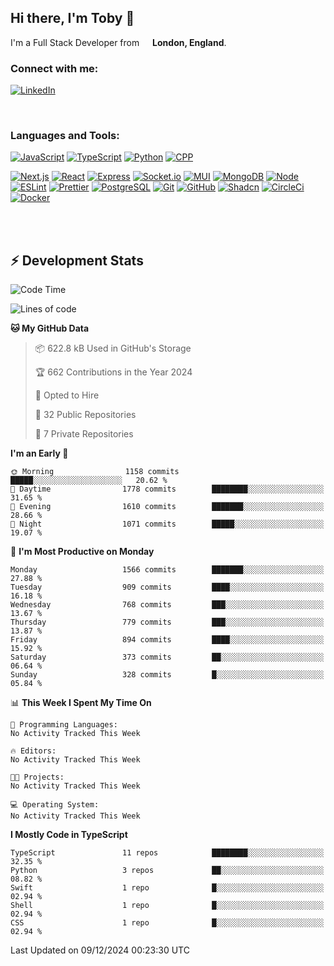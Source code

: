 ## Hi there, I'm Toby 👋

I'm a Full Stack Developer from <img src="https://cdn-icons-png.flaticon.com/512/197/197374.png" width="13" /> **London, England**.

### Connect with me:

[![LinkedIn][linkedin-shield]][linkedin-url]

<br />

### Languages and Tools:

[![JavaScript][JavaScript]][JavaScript-url] [![TypeScript][TypeScript]][TypeScript-url] [![Python][Python]][Python-url] [![CPP][CPP]][CPP-url]

[![Next.js][Next.js]][Next-url] [![React][React.js]][React-url] [![Express][Express.js]][Express-url] [![Socket.io][SocketIo]][SocketIo-url] [![MUI][MUI]][MUI-url] [![MongoDB][MongoDB]][Mongo-url] [![Node][Node.js]][Node-url] [![ESLint][ESLint]][ESLint-url] [![Prettier][Prettier]][Prettier-url] [![PostgreSQL][PostgreSQL]][PostgreSQL-url] [![Git][Git]][Git-url] [![GitHub][GitHub]][GitHub-url] [![Shadcn][Shadcn]][Shadcn-url] [![CircleCi][CircleCi]][CircleCi-url] [![Docker][Docker]][Docker-url]

<br />
<br />

## :zap: Development Stats

<!--START_SECTION:waka-->
![Code Time](http://img.shields.io/badge/Code%20Time-910%20hrs%2039%20mins-blue)

![Lines of code](https://img.shields.io/badge/From%20Hello%20World%20I%27ve%20Written-3.2%20million%20lines%20of%20code-blue)

**🐱 My GitHub Data** 

> 📦 622.8 kB Used in GitHub's Storage 
 > 
> 🏆 662 Contributions in the Year 2024
 > 
> 💼 Opted to Hire
 > 
> 📜 32 Public Repositories 
 > 
> 🔑 7 Private Repositories 
 > 
**I'm an Early 🐤** 

```text
🌞 Morning                1158 commits        █████░░░░░░░░░░░░░░░░░░░░   20.62 % 
🌆 Daytime                1778 commits        ████████░░░░░░░░░░░░░░░░░   31.65 % 
🌃 Evening                1610 commits        ███████░░░░░░░░░░░░░░░░░░   28.66 % 
🌙 Night                  1071 commits        █████░░░░░░░░░░░░░░░░░░░░   19.07 % 
```
📅 **I'm Most Productive on Monday** 

```text
Monday                   1566 commits        ███████░░░░░░░░░░░░░░░░░░   27.88 % 
Tuesday                  909 commits         ████░░░░░░░░░░░░░░░░░░░░░   16.18 % 
Wednesday                768 commits         ███░░░░░░░░░░░░░░░░░░░░░░   13.67 % 
Thursday                 779 commits         ███░░░░░░░░░░░░░░░░░░░░░░   13.87 % 
Friday                   894 commits         ████░░░░░░░░░░░░░░░░░░░░░   15.92 % 
Saturday                 373 commits         ██░░░░░░░░░░░░░░░░░░░░░░░   06.64 % 
Sunday                   328 commits         █░░░░░░░░░░░░░░░░░░░░░░░░   05.84 % 
```


📊 **This Week I Spent My Time On** 

```text
💬 Programming Languages: 
No Activity Tracked This Week

🔥 Editors: 
No Activity Tracked This Week

🐱‍💻 Projects: 
No Activity Tracked This Week

💻 Operating System: 
No Activity Tracked This Week
```

**I Mostly Code in TypeScript** 

```text
TypeScript               11 repos            ████████░░░░░░░░░░░░░░░░░   32.35 % 
Python                   3 repos             ██░░░░░░░░░░░░░░░░░░░░░░░   08.82 % 
Swift                    1 repo              █░░░░░░░░░░░░░░░░░░░░░░░░   02.94 % 
Shell                    1 repo              █░░░░░░░░░░░░░░░░░░░░░░░░   02.94 % 
CSS                      1 repo              █░░░░░░░░░░░░░░░░░░░░░░░░   02.94 % 
```




 Last Updated on 09/12/2024 00:23:30 UTC
<!--END_SECTION:waka-->


<!-- MARKDOWN LINKS & IMAGES -->
<!-- https://www.markdownguide.org/basic-syntax/#reference-style-links -->

[CPP-url]: https://cplusplus.com/
[CPP]: https://img.shields.io/badge/-C++-blue?style=for-the-badge&logo=cplusplus
[JavaScript-url]: https://developer.mozilla.org/en-US/docs/Web/JavaScript
[JavaScript]: https://shields.io/badge/JavaScript-F7DF1E?logo=JavaScript&logoColor=000&style=for-the-badge
[TypeScript-url]: https://www.typescriptlang.org/
[TypeScript]: https://shields.io/badge/TypeScript-3178C6?logo=TypeScript&logoColor=FFF&style=for-the-badge
[Python-url]: https://www.python.org/
[Python]: https://img.shields.io/badge/python-3670A0?style=for-the-badge&logo=python&logoColor=ffdd54
[linkedin-shield]: https://img.shields.io/badge/LinkedIn-0077B5?style=for-the-badge&logo=linkedin&logoColor=white
[linkedin-url]: https://linkedin.com/in/toby-dixon-smith/
[Next.js]: https://img.shields.io/badge/next.js-000000?style=for-the-badge&logo=nextdotjs&logoColor=white
[Next-url]: https://nextjs.org/
[React.js]: https://img.shields.io/badge/React-20232A?style=for-the-badge&logo=react&logoColor=61DAFB
[React-url]: https://reactjs.org/
[Express.js]: https://img.shields.io/badge/Express.js-404D59?style=for-the-badge&logo=express
[Express-url]: https://expressjs.com/
[Node.js]: https://img.shields.io/badge/Node.js-43853D?style=for-the-badge&logo=node.js&logoColor=white
[Node-url]: https://nodejs.org/
[MongoDB]: https://img.shields.io/badge/MongoDB-4EA94B?style=for-the-badge&logo=mongodb&logoColor=white
[Mongo-url]: https://www.mongodb.com/
[ESLint]: https://img.shields.io/badge/eslint-3A33D1?style=for-the-badge&logo=eslint&logoColor=white
[ESLint-url]: https://eslint.org/
[Prettier]: https://img.shields.io/badge/prettier-1A2C34?style=for-the-badge&logo=prettier&logoColor=F7BA3E
[Prettier-url]: https://prettier.io/
[SocketIo-url]: https://socket.io/
[SocketIo]: https://img.shields.io/badge/Socket.io-010101?style=for-the-badge&logo=socket.io&badgeColor=010101
[MUI-url]: https://mui.com/
[MUI]: https://img.shields.io/badge/MUI-%230081CB.svg?style=for-the-badge&logo=mui&logoColor=white
[PostgreSQL-url]: https://www.postgresql.org/
[PostgreSQL]: https://img.shields.io/badge/postgresql-4169e1?style=for-the-badge&logo=postgresql&logoColor=white
[Git-url]: https://git-scm.com/
[Git]: https://img.shields.io/badge/GIT-E44C30?style=for-the-badge&logo=git&logoColor=white
[GitHub-url]: https://github.com/
[GitHub]: https://img.shields.io/badge/GitHub-100000?style=for-the-badge&logo=github&logoColor=white
[Shadcn-url]: https://ui.shadcn.com/
[Shadcn]: https://img.shields.io/badge/shadcn%2Fui-000?logo=shadcnui&logoColor=fff&style=for-the-badge
[CircleCi-url]: https://ui.shadcn.com/
[CircleCi]: https://img.shields.io/badge/circleci-343434?logo=circleci&logoColor=fff&style=for-the-badge
[Docker-url]: https://ui.shadcn.com/
[Docker]: https://img.shields.io/badge/docker-2496ED?logo=docker&logoColor=fff&style=for-the-badge

